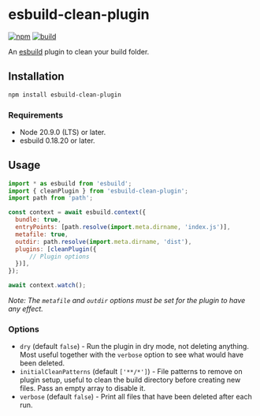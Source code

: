 # esbuild-clean-plugin
[![npm](https://img.shields.io/npm/v/esbuild-clean-plugin.svg)](https://www.npmjs.com/package/esbuild-clean-plugin)
[![build](https://github.com/jwilsson/esbuild-clean-plugin/actions/workflows/build.yml/badge.svg)](https://github.com/jwilsson/esbuild-clean-plugin/actions/workflows/build.yml)

An [esbuild](https://esbuild.github.io/) plugin to clean your build folder.

## Installation
```sh
npm install esbuild-clean-plugin
```

### Requirements
* Node 20.9.0 (LTS) or later.
* esbuild 0.18.20 or later.

## Usage
```js
import * as esbuild from 'esbuild';
import { cleanPlugin } from 'esbuild-clean-plugin';
import path from 'path';

const context = await esbuild.context({
  bundle: true,
  entryPoints: [path.resolve(import.meta.dirname, 'index.js')],
  metafile: true,
  outdir: path.resolve(import.meta.dirname, 'dist'),
  plugins: [cleanPlugin({
      // Plugin options
  })],
});

await context.watch();
```

*Note: The `metafile` and `outdir` options must be set for the plugin to have any effect.*

### Options
* `dry` (default `false`) - Run the plugin in dry mode, not deleting anything. Most useful together with the `verbose` option to see what would have been deleted.
* `initialCleanPatterns` (default `['**/*']`) - File patterns to remove on plugin setup, useful to clean the build directory before creating new files. Pass an empty array to disable it.
* `verbose` (default `false`) - Print all files that have been deleted after each run.
